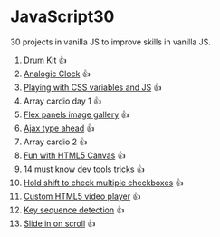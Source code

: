 # JavaScript30

30 projects in vanilla JS to improve skills in vanilla JS.

01. [Drum Kit](https://mickceb.github.io/javascript30/1-drum-kit/) 👍
02. [Analogic Clock](https://mickceb.github.io/javascript30/2-analogic-clock) 👍
03. [Playing with CSS variables and JS](https://mickceb.github.io/javascript30/3-css-variables) 👍
04. Array cardio day 1 👍
05. [Flex panels image gallery](https://mickceb.github.io/javascript30/5-image-gallery) 👍
06. [Ajax type ahead](https://mickceb.github.io/javascript30/6-ajax-type-ahead) 👍
07. Array cardio 2 👍
08. [Fun with HTML5 Canvas](https://mickceb.github.io/javascript30/8-html5-canvas) 👍
09. 14 must know dev tools tricks 👍
10. [Hold shift to check multiple checkboxes](https://mickceb.github.io/javascript30/10-checkboxes-challenge) 👍
11. [Custom HTML5 video player](https://mickceb.github.io/javascript30/11-custom-video-player) 👍
12. [Key sequence detection](https://mickceb.github.io/javascript30/12-key-detection) 👍
13. [Slide in on scroll](https://mickceb.github.io/javascript30/13-slide-in-on-scroll) 👍
<!-- 
14. [Object and arrays - reference vs. copy]()
15. [Localstorage & event delegation]()
16. [CSS text shadow mouse move effect]()
17. [Sorting band names without articles]()
18. [Tally string times with reduce]()
19. [Unreal webcam fun]()
20. [Native speech recognition]()
21. [Geolocation based speedometer & compass]()
22. [Follow along lonks]()
23. [Speech synthesis]()
24. [Sticky nav]()
25. [Event capture, propagation, bubbling and once]()
26. [Stripe follow along dropdown]()
27. [Click and drag to scroll]()
28. [Video speed controller UI]()
29. [Countdown clock]()
30. [Whack a mole game]()
-- >